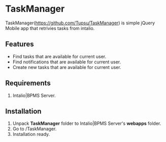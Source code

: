 # TaskManager

TaskManager(https://github.com/Tupsu/TaskManager) is simple jQuery Mobile app that retrivies tasks from intalio.

## Features
* Find tasks that are available for current user.
* Find notifications that are available for current user.
* Create new tasks that are available for current user.

## Requirements
1. Intalio|BPMS Server.

## Installation
1. Unpack **TaskManager** folder to Intalio|BPMS Server's **webapps** folder.
2. Go to <server UR>/TaskManager.
3. Installation ready.
